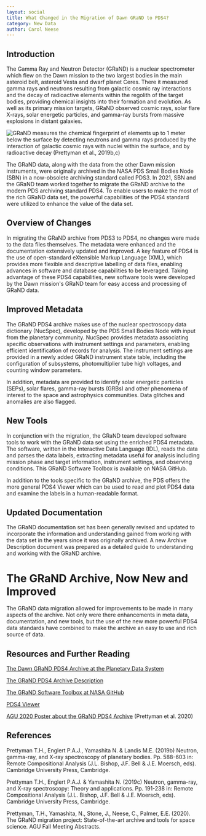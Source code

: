 ```yaml
---
layout: social
title: What Changed in the Migration of Dawn GRaND to PDS4?
category: New Data
author: Carol Neese
---
```


## Introduction

The Gamma Ray and Neutron Detector (GRaND) is a nuclear spectrometer which flew on the Dawn mission to the two largest bodies in the main asteroid belt, asteroid Vesta and dwarf planet Ceres.  There it measured gamma rays and neutrons resulting from galactic cosmic ray interactions and the decay of radioactive elements within the regolith of the target bodies, providing chemical insights into their formation and evolution.  As well as its primary mission targets, GRaND observed cosmic rays, solar flare X-rays, solar energetic particles, and gamma-ray bursts from massive explosions in distant galaxies.  

![GRaND measures the chemical fingerprint of elements up to 1 meter below the surface by detecting neutrons and gamma rays produced by the interaction of galactic cosmic rays with nuclei within the surface, and by radioactive decay (Prettyman et al., 2019b,c)](https://pdsregistryimages.psi.edu/tips/grand-migration/GRaND_Fig_1.png)

The GRaND data, along with the data from the other Dawn mission instruments, were originally archived in the NASA PDS Small Bodies Node (SBN) in a now-obsolete archiving standard called PDS3.  In 2021, SBN and the GRaND team worked together to migrate the GRaND archive to the modern PDS archiving standard PDS4.  To enable users to make the most of the rich GRaND data set, the powerful capabilities of the PDS4 standard were utilized to enhance the value of the data set.

## Overview of Changes

In migrating the GRaND archive from PDS3 to PDS4, no changes were made to the data files themselves.  The metadata were enhanced and the documentation extensively updated and improved.  A key feature of PDS4 is the use of open-standard eXtensible Markup Language (XML), which provides more flexible and descriptive labelling of data files, enabling advances in software and database capabilities to be leveraged.  Taking advantage of these PDS4 capabilities, new software tools were developed by the Dawn mission's GRaND team for easy access and processing of GRaND data. 

## Improved Metadata

The GRaND PDS4 archive makes use of the nuclear spectroscopy data dictionary (NucSpec), developed by the PDS Small Bodies Node with input from the planetary community.  NucSpec provides metadata associating specific observations with instrument settings and parameters, enabling efficient identification of records for analysis.  The instrument settings are provided in a newly added GRaND instrument state table, including the configuration of subsystems, photomultiplier tube high voltages, and counting window parameters.  

In addition, metadata are provided to identify solar energetic particles (SEPs), solar flares, gamma-ray bursts (GRBs) and other phenomena of interest to the space and astrophysics communities.  Data glitches and anomalies are also flagged.

## New Tools

In conjunction with the migration, the GRaND team developed software tools to work with the GRaND data set using the enriched PDS4 metadata.  The software, written in the Interactive Data Language (IDL), reads the data and parses the data labels, extracting metadata useful for analysis including mission phase and target information, instrument settings, and observing conditions.  This GRaND Software Toolbox is available on NASA GitHub.

In addition to the tools specific to the GRaND archive, the PDS offers the more general PDS4 Viewer which can be used to read and plot PDS4 data and examine the labels in a human-readable format.

## Updated Documentation

The GRaND documentation set has been generally revised and updated to incorporate the information and understanding gained from working with the data set in the years since it was originally archived.  A new Archive Description document was prepared as a detailed guide to understanding and working with the GRaND archive.

# The GRaND Archive, Now New and Improved

The GRaND data migration allowed for improvements to be made in many aspects of the archive. Not only were there enhancements in meta data, documentation, and new tools, but the use of the new more powerful PDS4 data standards have combined to make the archive an easy to use and rich source of data. 

## Resources and Further Reading

[The Dawn GRaND PDS4 Archive at the Planetary Data System](https://arcnav.psi.edu/urn:nasa:pds:context:instrument:dawn.grand)

[The GRaND PDS4 Archive Description](https://sbnarchive.psi.edu/pds4/dawn/grand/dawn-grand-ancillary_1.0/document/Dawn_GRaND_archive_description.pdf)

[The GRaND Software Toolbox at NASA GitHub](https://github.com/nasa/dawn-grand-toolbox)

[PDS4 Viewer](https://sbnwiki.astro.umd.edu/wiki/PDS4_Viewer)

[AGU 2020 Poster about the GRaND PDS4 Archive](https://pdsregistryimages.psi.edu/tips/grand-migration/GRaND_migration_AGU_Poster.pdf) (Prettyman et al. 2020)

## References

Prettyman T.H., Englert P.A.J., Yamashita N. & Landis M.E. (2019b) Neutron, gamma-ray, and X-ray spectroscopy of planetary bodies. Pp. 588-603 in: Remote Compositional Analysis (J.L. Bishop, J.F. Bell & J.E. Moersch, eds). Cambridge University Press, Cambridge. 

Prettyman T.H., Englert P.A.J. & Yamashita N. (2019c) Neutron, gamma-ray, and X-ray spectroscopy: Theory and applications. Pp. 191-238 in: Remote Compositional Analysis (J.L. Bishop, J.F. Bell & J.E. Moersch, eds). Cambridge University Press, Cambridge. 

Prettyman, T.H., Yamashita, N., Stone, J., Neese, C., Palmer, E.E. (2020). The GRaND migration project: State-of-the-art archive and tools for space science.  AGU Fall Meeting Abstracts.


